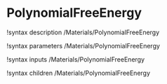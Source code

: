 <!-- MOOSE Documentation Stub: Remove this when content is added. -->

# PolynomialFreeEnergy

!syntax description /Materials/PolynomialFreeEnergy

!syntax parameters /Materials/PolynomialFreeEnergy

!syntax inputs /Materials/PolynomialFreeEnergy

!syntax children /Materials/PolynomialFreeEnergy
